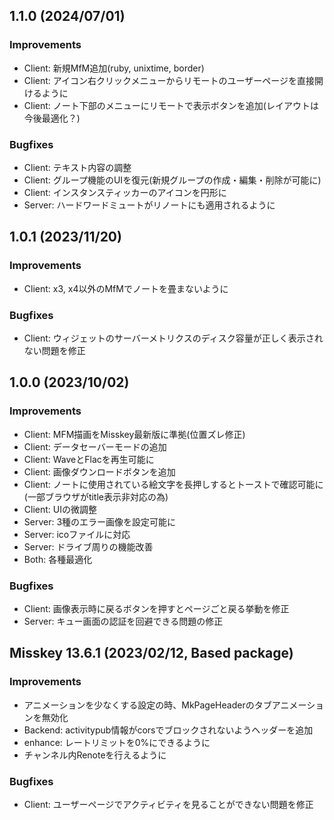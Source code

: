<!--
## 13.x.x (unreleased)

### Improvements

### Bugfixes
-

You should also include the user name that made the change.
-->
## 1.1.0 (2024/07/01)

### Improvements
- Client: 新規MfM追加(ruby, unixtime, border)
- Client: アイコン右クリックメニューからリモートのユーザーページを直接開けるように
- Client: ノート下部のメニューにリモートで表示ボタンを追加(レイアウトは今後最適化？)

### Bugfixes
- Client: テキスト内容の調整
- Client: グループ機能のUIを復元(新規グループの作成・編集・削除が可能に)
- Client: インスタンスティッカーのアイコンを円形に
- Server: ハードワードミュートがリノートにも適用されるように


## 1.0.1 (2023/11/20)

### Improvements
- Client: x3, x4以外のMfMでノートを畳まないように

### Bugfixes
- Client: ウィジェットのサーバーメトリクスのディスク容量が正しく表示されない問題を修正


## 1.0.0 (2023/10/02)

### Improvements
- Client: MFM描画をMisskey最新版に準拠(位置ズレ修正)
- Client: データセーバーモードの追加
- Client: WaveとFlacを再生可能に
- Client: 画像ダウンロードボタンを追加
- Client: ノートに使用されている絵文字を長押しするとトーストで確認可能に(一部ブラウザがtitle表示非対応の為)
- Client: UIの微調整
- Server: 3種のエラー画像を設定可能に
- Server: icoファイルに対応
- Server: ドライブ周りの機能改善
- Both: 各種最適化

### Bugfixes
- Client: 画像表示時に戻るボタンを押すとページごと戻る挙動を修正
- Server: キュー画面の認証を回避できる問題の修正


## Misskey 13.6.1 (2023/02/12, Based package)

### Improvements
- アニメーションを少なくする設定の時、MkPageHeaderのタブアニメーションを無効化
- Backend: activitypub情報がcorsでブロックされないようヘッダーを追加
- enhance: レートリミットを0%にできるように
- チャンネル内Renoteを行えるように

### Bugfixes
- Client: ユーザーページでアクティビティを見ることができない問題を修正
